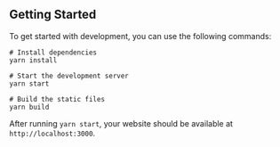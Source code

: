 ## Getting Started

To get started with development, you can use the following commands:

```
# Install dependencies
yarn install

# Start the development server
yarn start

# Build the static files
yarn build
```

After running `yarn start`, your website should be available at `http://localhost:3000`.